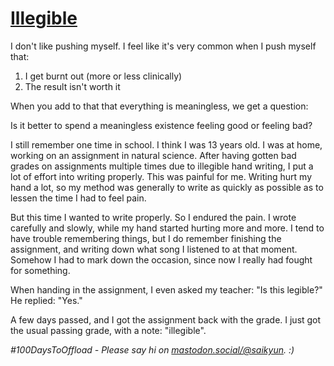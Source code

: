 # [Illegible](#illegible)

I don't like pushing myself. I feel like it's very common when I push myself that:

1. I get burnt out (more or less clinically)
2. The result isn't worth it

When you add to that that everything is meaningless, we get a question:

Is it better to spend a meaningless existence feeling good or feeling bad?

I still remember one time in school. I think I was 13 years old. I was at home, working on an assignment in natural science. After having gotten bad grades on assignments multiple times due to illegible hand writing, I put a lot of effort into writing properly. This was painful for me. Writing hurt my hand a lot, so my method was generally to write as quickly as possible as to lessen the time I had to feel pain.

But this time I wanted to write properly. So I endured the pain. I wrote carefully and slowly, while my hand started hurting more and more. I tend to have trouble remembering things, but I do remember finishing the assignment, and writing down what song I listened to at that moment. Somehow I had to mark down the occasion, since now I really had fought for something.

When handing in the assignment, I even asked my teacher: "Is this legible?"
He replied: "Yes."

A few days passed, and I got the assignment back with the grade. I just got the usual passing grade, with a note: "illegible".

_#100DaysToOffload - Please say hi on [mastodon.social/@saikyun](https://mastodon.social/@saikyun). :)_